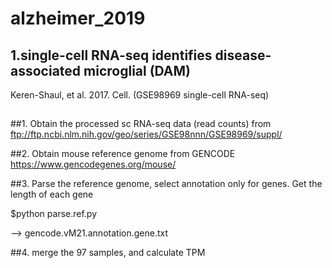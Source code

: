 # alzheimer_2019

##


## 1.single-cell RNA-seq identifies disease-associated microglial (DAM)

Keren-Shaul, et al. 2017. Cell. (GSE98969 single-cell RNA-seq)

##

##1. Obtain the processed sc RNA-seq data (read counts) from ftp://ftp.ncbi.nlm.nih.gov/geo/series/GSE98nnn/GSE98969/suppl/

##2. Obtain mouse reference genome from GENCODE https://www.gencodegenes.org/mouse/

##3. Parse the reference genome, select annotation only for genes. Get the length of each gene

$python parse.ref.py

--> gencode.vM21.annotation.gene.txt

##4. merge the 97 samples, and calculate TPM
